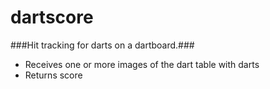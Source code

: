 dartscore
=========

###Hit tracking for darts on a dartboard.###

 - Receives one or more images of the dart table with darts
 - Returns score
